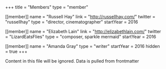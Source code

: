+++
title = "Members"
type = "member"

[[member]]
name = "Russell Hay"
link = "http://russellhay.com/"
twitter = "russellhay"
type = "director, cinematographer"
startYear = 2016

[[member]]
name = "Elizabeth Lain"
link = "http://elizabethlain.com/"
twitter = "LizardEatsFlies"
type = "composer, sparkle mermaid"
startYear = 2016

[[member]]
name = "Amanda Gray"
type = "writer"
startYear = 2016
hidden = true
+++

Content in this file will be ignored.  Data is pulled from frontmatter